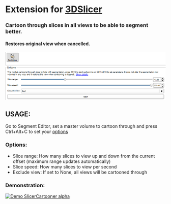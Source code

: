 # Extension for [3DSlicer](http://slicer.org)
### Cartoon through slices in all views to be able to segment better.
#### Restores original view when cancelled.
![Alt text](docs/screenshot.png?raw=true "Screenshot")

## USAGE:
Go to Segment Editor, set a master volume to cartoon through and press Ctrl+Alt+C to set your [options](#options)

### Options:
* Slice range: How many slices to view up and down from the current offset (maximum range updates automatically)
* Slice speed: How many slices to view per second
* Exclude view: If set to None, all views will be cartooned through

### Demonstration:
[![Demo SlicerCartooner alpha](https://j.gifs.com/LgNVPW.gif)](https://www.youtube.com/watch?v=0qkY6kuVJow)